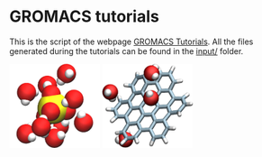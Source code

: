 # GROMACS tutorials

This is the script of the webpage [GROMACS Tutorials](https://gromacstutorials.github.io/). 
All the files generated during the tutorials can be found in the [input/](inputs) folder. 

<p float="left">
  <a href="https://gromacstutorials.github.io/tutorials/01-Na2SO4solution.html">
  <img src="docs/figures/01-Na2SO4solution/avatar.jpg" width="32%" /></a>

  <a href="https://gromacstutorials.github.io/tutorials/02-HBCSolvationEnergy.html">
  <img src="docs/figures/02-HBCSolvationEnergy/avatar.jpg" width="32%" /></a>
</p>

